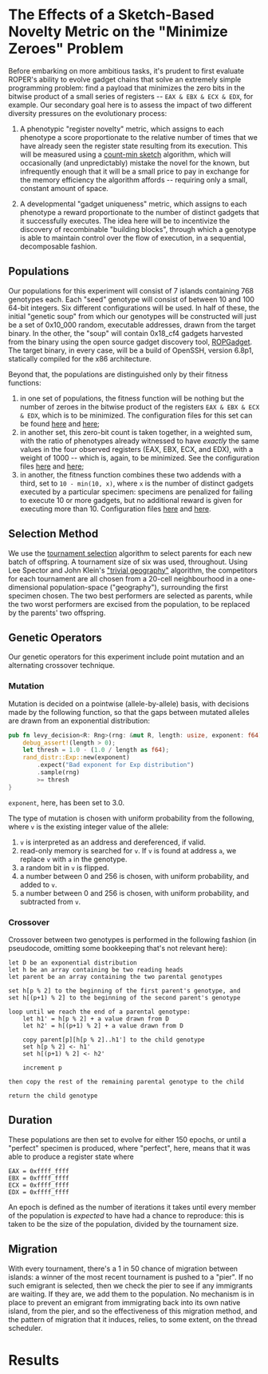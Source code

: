 # The Effects of a Sketch-Based Novelty Metric on the "Minimize Zeroes" Problem

Before embarking on more ambitious tasks, it's prudent to first evaluate ROPER's ability to evolve
gadget chains that solve an extremely simple programming problem: find a payload that minimizes
the zero bits in the bitwise product of a small series of registers -- `EAX & EBX & ECX & EDX`, for
example. Our secondary goal here is to assess the impact of two different diversity pressures
on the evolutionary process:

1. A phenotypic "register novelty" metric, which assigns to each phenotype a score proportionate
   to the relative number of times that we have already seen the register state resulting from its
   execution. This will be measured using a 
   [count-min sketch](https://en.wikipedia.org/wiki/Count%E2%80%93min_sketch)
   algorithm, which will occasionally (and unpredictably) mistake the novel for the known, but
   infrequently enough that it will be a small price to pay in exchange for
   the memory efficiency the algorithm affords -- requiring only a small, constant amount of space.
   
2. A developmental "gadget uniqueness" metric, which assigns to each phenotype a reward 
   proportionate to the number of distinct gadgets that it successfully executes. The idea here
   will be to incentivize the discovery of recombinable "building blocks", through which a
   genotype is able to maintain control over the flow of execution, in a sequential, decomposable
   fashion. 
   
## Populations

Our populations for this experiment will consist of 7 islands containing 768 genotypes each. Each
"seed" genotype will consist of between 10 and 100 64-bit integers. Six different configurations
will be used. In half of these, the initial "genetic soup" from which our genotypes will be
constructed will just be a set of 0x10_000 random, executable addresses, drawn from the target
binary. In the other, the "soup" will contain 0x18_cf4 gadgets harvested from the binary using 
the open source gadget discovery tool, [ROPGadget](https://github.com/JonathanSalwan/ROPgadget).
The target binary, in every case, will be a build of OpenSSH, version 6.8p1, statically compiled for
the x86 architecture. 

Beyond that, the populations are distinguished only by their fitness functions:

1. in one set of populations, the fitness function will be nothing but the number of zeroes in 
   the bitwise product of the registers `EAX & EBX & ECX & EDX`, which is to be minimized.
   The configuration files for this set can be found [here](./zeroes/random-soup-just-zeroes.toml)
   and [here](./zeroes/rg-soup-just-zeroes.toml);
2. in another set, this zero-bit count is taken together, in a weighted sum, with the
   ratio of phenotypes already witnessed to have *exactly* the same values in the four observed
   registers (EAX, EBX, ECX, and EDX), with a weight of 1000 -- which is, again, to be
   minimized. See the configuration files [here](./zeroes/random-soup-zeroes-novelty.toml)
   and [here](./zeroes/rg-soup-zeroes-novelty.toml);
3. in another, the fitness function combines these two addends with a third, set to
   `10 - min(10, x)`, where `x` is the number of distinct gadgets executed by a particular
   specimen: specimens are penalized for failing to execute 10 or more gadgets, but no
   additional reward is given for executing more than 10. Configuration files 
   [here](./zeroes/random-soup-zeroes-novelty-uniq.toml) and 
   [here](./zeroes/rg-soup-zeroes-novelty-uniq.toml).

## Selection Method

We use the [tournament selection](https://en.wikipedia.org/wiki/Tournament_selection) algorithm
to select parents for each new batch of offspring. A tournament size of six was used, throughout.
Using Lee Spector and John Klein's 
["trivial geography"](https://link.springer.com/chapter/10.1007/0-387-28111-8_8)
algorithm, the competitors for each tournament are all chosen from a 20-cell neighbourhood in
a one-dimensional population-space ("geography"), surrounding the first specimen chosen. 
The two best performers are selected as parents, while the two worst performers are excised from
the population, to be replaced by the parents' two offspring.

## Genetic Operators

Our genetic operators for this experiment include point mutation and an alternating crossover
technique.

### Mutation

Mutation is decided on a pointwise (allele-by-allele) basis, with decisions made by the
following function, so that the gaps between mutated alleles are drawn from an exponential
distribution: 

```rust
pub fn levy_decision<R: Rng>(rng: &mut R, length: usize, exponent: f64) -> bool {
    debug_assert!(length > 0);
    let thresh = 1.0 - (1.0 / length as f64);
    rand_distr::Exp::new(exponent)
        .expect("Bad exponent for Exp distribution")
        .sample(rng)
        >= thresh
}
```

`exponent`, here, has been set to 3.0.

The type of mutation is chosen with uniform probability from the following, where `v` is the
existing integer value of the allele:

1. `v` is interpreted as an address and dereferenced, if valid.
2. read-only memory is searched for `v`. If `v` is found at address `a`, we replace `v` with
   `a` in the genotype.
3. a random bit in `v` is flipped.
4. a number between 0 and 256 is chosen, with uniform probability, and added to `v`.
5. a number between 0 and 256 is chosen, with uniform probability, and subtracted from `v`.

### Crossover

Crossover between two genotypes is performed in the following fashion (in pseudocode,
omitting some bookkeeping that's not relevant here):

```$xslt
let D be an exponential distribution
let h be an array containing be two reading heads
let parent be an array containing the two parental genotypes

set h[p % 2] to the beginning of the first parent's genotype, and
set h[(p+1) % 2] to the beginning of the second parent's genotype

loop until we reach the end of a parental genotype:
    let h1' = h[p % 2] + a value drawn from D
    let h2' = h[(p+1) % 2] + a value drawn from D

    copy parent[p][h[p % 2]..h1'] to the child genotype
    set h[p % 2] <- h1'
    set h[(p+1) % 2] <- h2'

    increment p

then copy the rest of the remaining parental genotype to the child

return the child genotype
```

## Duration

These populations are then set to evolve for either 150 epochs, or until a "perfect" specimen
is produced, where "perfect", here, means that it was able to produce a register state where
```$xslt
EAX = 0xffff_ffff
EBX = 0xffff_ffff
ECX = 0xffff_ffff
EDX = 0xffff_ffff
```

An epoch is defined as the number of iterations it takes until every member of the population
is *expected* to have had a chance to reproduce: this is taken to be the size of the population,
divided by the tournament size.

## Migration

With every tournament, there's a 1 in 50 chance of migration between islands: a winner of the
most recent tournament is pushed to a "pier". If no such emigrant is selected, then we check
the pier to see if any immigrants are waiting. If they are, we add them to the population. 
No mechanism is in place to prevent an emigrant from immigrating back into its own native
island, from the pier, and so the effectiveness of this migration method, and the pattern
of migration that it induces, relies, to some extent, on the thread scheduler.

# Results

